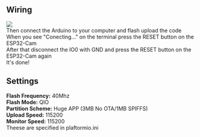 ## Wiring
![](https://i.imgur.com/2zsgfrU.png)  
Then connect the Arduino to your computer and flash upload the code  
When you see "Conecting..." on the terminal press the RESET button on the ESP32-Cam  
After that disconnect the IO0 with GND and press the RESET button on the ESP32-Cam again  
It's done!

## Settings
__Flash Frequency:__ 40Mhz  
__Flash Mode:__ QIO  
__Partition Scheme:__ Huge APP (3MB No OTA/1MB SPIFFS)  
__Upload Speed:__ 115200  
__Monitor Speed:__ 115200  
Theese are specified in plaftormio.ini

